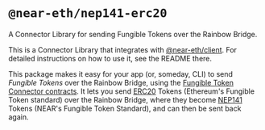 `@near-eth/nep141-erc20`
========================

A Connector Library for sending Fungible Tokens over the Rainbow Bridge.

This is a Connector Library that integrates with [@near-eth/client]. For detailed instructions on how to use it, see the README there.

This package makes it easy for your app (or, someday, CLI) to send *Fungible Tokens* over the Rainbow Bridge, using the [Fungible Token Connector contracts](https://github.com/near/rainbow-token-connector). It lets you send [ERC20] Tokens (Ethereum's Fungible Token standard) over the Rainbow Bridge, where they become [NEP141] Tokens (NEAR's Fungible Token Standard), and can then be sent back again.

  [@near-eth/client]: https://www.npmjs.com/package/@near-eth/client
  [ERC20]: https://eips.ethereum.org/EIPS/eip-20
  [NEP141]: https://github.com/near/NEPs/issues/141
